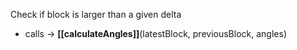 
Check if block is larger than a given delta

- calls -> **[[calculateAngles]]**(latestBlock, previousBlock, angles)